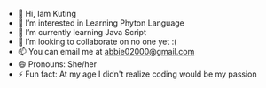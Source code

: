 - 👋 Hi, Iam Kuting 
- 👀 I’m interested in Learning Phyton Language
- 🌱 I’m currently learning Java Script
- 💞️ I’m looking to collaborate on no one yet :(
- 📫 You can email me at abbie02000@gmail.com
- 😄 Pronouns: She/her
- ⚡ Fun fact: At my age I didn't realize coding would be my passion

<!---
kuting01/kuting01 is a ✨ special ✨ repository because its `README.md` (this file) appears on your GitHub profile.
You can click the Preview link to take a look at your changes.
--->
